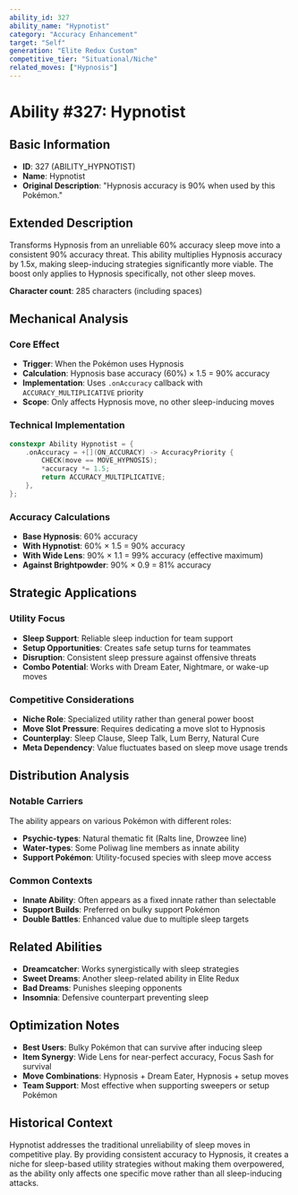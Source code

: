 ```yaml
---
ability_id: 327
ability_name: "Hypnotist"
category: "Accuracy Enhancement"
target: "Self"
generation: "Elite Redux Custom"
competitive_tier: "Situational/Niche"
related_moves: ["Hypnosis"]
---
```


# Ability #327: Hypnotist

## Basic Information
- **ID**: 327 (ABILITY_HYPNOTIST)
- **Name**: Hypnotist
- **Original Description**: "Hypnosis accuracy is 90% when used by this Pokémon."

## Extended Description
Transforms Hypnosis from an unreliable 60% accuracy sleep move into a consistent 90% accuracy threat. This ability multiplies Hypnosis accuracy by 1.5x, making sleep-inducing strategies significantly more viable. The boost only applies to Hypnosis specifically, not other sleep moves.

**Character count**: 285 characters (including spaces)

## Mechanical Analysis

### Core Effect
- **Trigger**: When the Pokémon uses Hypnosis
- **Calculation**: Hypnosis base accuracy (60%) × 1.5 = 90% accuracy
- **Implementation**: Uses `.onAccuracy` callback with `ACCURACY_MULTIPLICATIVE` priority
- **Scope**: Only affects Hypnosis move, no other sleep-inducing moves

### Technical Implementation
```cpp
constexpr Ability Hypnotist = {
    .onAccuracy = +[](ON_ACCURACY) -> AccuracyPriority {
        CHECK(move == MOVE_HYPNOSIS);
        *accuracy *= 1.5;
        return ACCURACY_MULTIPLICATIVE;
    },
};
```

### Accuracy Calculations
- **Base Hypnosis**: 60% accuracy
- **With Hypnotist**: 60% × 1.5 = 90% accuracy
- **With Wide Lens**: 90% × 1.1 = 99% accuracy (effective maximum)
- **Against Brightpowder**: 90% × 0.9 = 81% accuracy

## Strategic Applications

### Utility Focus
- **Sleep Support**: Reliable sleep induction for team support
- **Setup Opportunities**: Creates safe setup turns for teammates
- **Disruption**: Consistent sleep pressure against offensive threats
- **Combo Potential**: Works with Dream Eater, Nightmare, or wake-up moves

### Competitive Considerations
- **Niche Role**: Specialized utility rather than general power boost
- **Move Slot Pressure**: Requires dedicating a move slot to Hypnosis
- **Counterplay**: Sleep Clause, Sleep Talk, Lum Berry, Natural Cure
- **Meta Dependency**: Value fluctuates based on sleep move usage trends

## Distribution Analysis

### Notable Carriers
The ability appears on various Pokémon with different roles:
- **Psychic-types**: Natural thematic fit (Ralts line, Drowzee line)
- **Water-types**: Some Poliwag line members as innate ability
- **Support Pokémon**: Utility-focused species with sleep move access

### Common Contexts
- **Innate Ability**: Often appears as a fixed innate rather than selectable
- **Support Builds**: Preferred on bulky support Pokémon
- **Double Battles**: Enhanced value due to multiple sleep targets

## Related Abilities
- **Dreamcatcher**: Works synergistically with sleep strategies
- **Sweet Dreams**: Another sleep-related ability in Elite Redux
- **Bad Dreams**: Punishes sleeping opponents
- **Insomnia**: Defensive counterpart preventing sleep

## Optimization Notes
- **Best Users**: Bulky Pokémon that can survive after inducing sleep
- **Item Synergy**: Wide Lens for near-perfect accuracy, Focus Sash for survival
- **Move Combinations**: Hypnosis + Dream Eater, Hypnosis + setup moves
- **Team Support**: Most effective when supporting sweepers or setup Pokémon

## Historical Context
Hypnotist addresses the traditional unreliability of sleep moves in competitive play. By providing consistent accuracy to Hypnosis, it creates a niche for sleep-based utility strategies without making them overpowered, as the ability only affects one specific move rather than all sleep-inducing attacks.